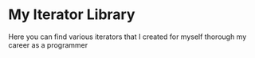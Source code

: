 # My Iterator Library
Here you can find various iterators that I created for myself thorough my career as a programmer
